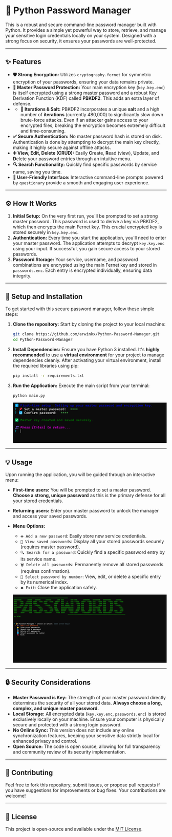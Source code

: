 # 🔑 Python Password Manager

This is a robust and secure command-line password manager built with Python. It provides a simple yet powerful way to store, retrieve, and manage your sensitive login credentials locally on your system. Designed with a strong focus on security, it ensures your passwords are well-protected.

---

## ✨ Features

-   **🛡️ Strong Encryption:** Utilizes `cryptography.fernet` for symmetric encryption of your passwords, ensuring your data remains private.
-   **🔐 Master Password Protection:** Your main encryption key (`key.key.enc`) is itself encrypted using a strong master password and a robust Key Derivation Function (KDF) called **PBKDF2**. This adds an extra layer of defense.
-   -   **🧂 Iterations & Salt:** PBKDF2 incorporates a unique **salt** and a high number of **iterations** (currently 480,000) to significantly slow down brute-force attacks. Even if an attacker gains access to your encrypted files, breaking the encryption becomes extremely difficult and time-consuming.
-   **✅ Secure Authentication:** No master password hash is stored on disk. Authentication is done by attempting to decrypt the main key directly, making it highly secure against offline attacks.
-   **➕ View, Edit, Delete (CRUD):** Easily **C**reate, **R**ead (view), **U**pdate, and **D**elete your password entries through an intuitive menu.
-   **🔍 Search Functionality:** Quickly find specific passwords by service name, saving you time.
-   **🚀 User-Friendly Interface:** Interactive command-line prompts powered by `questionary` provide a smooth and engaging user experience.

---

## ⚙️ How It Works

1.  **Initial Setup:** On the very first run, you'll be prompted to set a strong master password. This password is used to derive a key via PBKDF2, which then encrypts the main Fernet key. This crucial encrypted key is stored securely in `key.key.enc`.
2.  **Authentication:** Every time you start the application, you'll need to enter your master password. The application attempts to decrypt `key.key.enc` using your input. If successful, you gain secure access to your stored passwords.
3.  **Password Storage:** Your service, username, and password combinations are encrypted using the main Fernet key and stored in `passwords.enc`. Each entry is encrypted individually, ensuring data integrity.

---

## 🚀 Setup and Installation

To get started with this secure password manager, follow these simple steps:

1.  **Clone the repository:**
    Start by cloning the project to your local machine:
    ```bash
    git clone https://github.com/arwinkx/Python-Password-Manager.git
    cd Python-Password-Manager

    ```

2.  **Install Dependencies:**
    Ensure you have Python 3 installed. It's **highly recommended** to use a **virtual environment** for your project to manage dependencies cleanly. After activating your virtual environment, install the required libraries using pip:
    ```bash
    pip install -r requirements.txt
    ```

3.  **Run the Application:**
    Execute the main script from your terminal:
    ```bash
    python main.py
    ```
    
    ![Screenshot of initial login and master password setup](https://github.com/arwinkx/Python-Password-Manager/blob/main/images/First%20loggin.png?raw=true)

---

## 💡 Usage

Upon running the application, you will be guided through an interactive menu:

-   **First-time users:** You will be prompted to set a master password. **Choose a strong, unique password** as this is the primary defense for all your stored credentials.
-   **Returning users:** Enter your master password to unlock the manager and access your saved passwords.
-   **Menu Options:**
    -   `➕ Add a new password`: Easily store new service credentials.
    -   `📂 View saved passwords`: Display all your stored passwords securely (requires master password).
    -   `🔍 Search for a password`: Quickly find a specific password entry by its service name.
    -   `🗑️ Delete all passwords`: Permanently remove all stored passwords (requires confirmation).
    -   `🔢 Select password by number`: View, edit, or delete a specific entry by its numerical index.
    -   `❌ Exit`: Close the application safely.

    ![Screenshot of the main menu](https://github.com/arwinkx/Python-Password-Manager/blob/main/images/main%20menu.png?raw=true)

---

## 🔒 Security Considerations

-   **Master Password is Key:** The strength of your master password directly determines the security of all your stored data. **Always choose a long, complex, and unique master password.**
-   **Local Storage:** All encrypted data (`key.key.enc`, `passwords.enc`) is stored exclusively locally on your machine. Ensure your computer is physically secure and protected with a strong login password.
-   **No Online Sync:** This version does not include any online synchronization features, keeping your sensitive data strictly local for enhanced privacy and control.
-   **Open Source:** The code is open source, allowing for full transparency and community review of its security implementation.

---

## 🤝 Contributing

Feel free to fork this repository, submit issues, or propose pull requests if you have suggestions for improvements or bug fixes. Your contributions are welcome!

---

## 📄 License

This project is open-source and available under the [MIT License](LICENSE).
